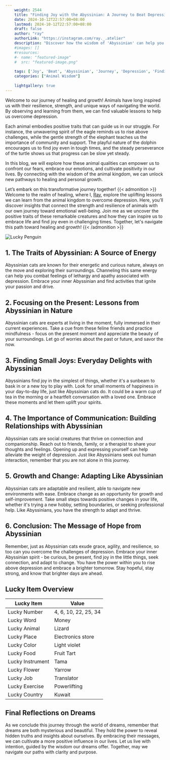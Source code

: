 ```yaml
---
    weight: 2544
    title: "Finding Joy with the Abyssinian: A Journey to Beat Depression"  # Assuming 'title' column exists
    date: 2024-10-12T22:57:00+08:00
    lastmod: 2024-10-12T22:57:00+08:00
    draft: false
    author: "ray"
    authorLink: "https://instagram.com/ray._.atelier"
    description: "Discover how the wisdom of 'Abyssinian' can help you overcome depression and find joy in your life journey."
    #images: []
    #resources:
    #- name: "featured-image"
    #  src: "featured-image.png"
    
    tags: ['Joy', 'Beat', 'Abyssinian', 'Journey', 'Depression', 'Finding']
    categories: ["Animal Wisdom"]
    
    lightgallery: true
---
```

    
Welcome to our journey of healing and growth! Animals have long inspired us with their resilience, strength, and unique ways of navigating the world. By observing and learning from them, we can find valuable lessons to help us overcome depression.

Each animal embodies positive traits that can guide us in our struggle. For instance, the unwavering spirit of the eagle reminds us to rise above challenges, while the gentle strength of the elephant teaches us the importance of community and support. The playful nature of the dolphin encourages us to find joy even in tough times, and the steady perseverance of the turtle shows us that progress can be slow yet steady.

In this blog, we will explore how these animal qualities can empower us to confront our fears, embrace our emotions, and cultivate positivity in our lives. By connecting with the wisdom of the animal kingdom, we can unlock new pathways to healing and personal growth.

Let’s embark on this transformative journey together!
{{< admonition >}}
Welcome to the realm of healing, where I, [Ray](https://instagram.com/ray._.atelier), explore the uplifting lessons we can learn from the animal kingdom to overcome depression. Here, you’ll discover insights that connect the strength and resilience of animals with our own journey toward emotional well-being. Join me as we uncover the positive traits of these remarkable creatures and how they can inspire us to embrace life and find joy even in challenging times. Together, let's navigate this path toward healing and growth!
{{< /admonition >}}

![Lucky Penguin](https://cdn.pixabay.com/photo/2024/09/07/02/34/penguins-9028827_1280.jpg "Lucky Penguin")

## 1. The Traits of Abyssinian: A Source of Energy
Abyssinian cats are known for their energetic and curious nature, always on the move and exploring their surroundings. Channeling this same energy can help you combat feelings of lethargy and apathy associated with depression. Embrace your inner Abyssinian and find activities that ignite your passion and drive.

## 2. Focusing on the Present: Lessons from Abyssinian in Nature
Abyssinian cats are experts at living in the moment, fully immersed in their current experiences. Take a cue from these feline friends and practice mindfulness - focus on the present moment and appreciate the beauty of your surroundings. Let go of worries about the past or future, and savor the now.

## 3. Finding Small Joys: Everyday Delights with Abyssinian
Abyssinians find joy in the simplest of things, whether it's a sunbeam to bask in or a new toy to play with. Look for small moments of happiness in your day-to-day life, just like Abyssinian cats do. It could be a warm cup of tea in the morning or a heartfelt conversation with a loved one. Embrace these moments and let them uplift your spirits.

## 4. The Importance of Communication: Building Relationships with Abyssinian
Abyssinian cats are social creatures that thrive on connection and companionship. Reach out to friends, family, or a therapist to share your thoughts and feelings. Opening up and expressing yourself can help alleviate the weight of depression. Just like Abyssinians seek out human interaction, remember that you are not alone in this journey.

## 5. Growth and Change: Adapting Like Abyssinian
Abyssinian cats are adaptable and resilient, able to navigate new environments with ease. Embrace change as an opportunity for growth and self-improvement. Take small steps towards positive changes in your life, whether it's trying a new hobby, setting boundaries, or seeking professional help. Like Abyssinians, you have the strength to adapt and thrive.

## 6. Conclusion: The Message of Hope from Abyssinian
Remember, just as Abyssinian cats exude grace, agility, and resilience, so too can you overcome the challenges of depression. Embrace your inner Abyssinian spirit - be curious, be present, find joy in the little things, seek connection, and adapt to change. You have the power within you to rise above depression and embrace a brighter tomorrow. Stay hopeful, stay strong, and know that brighter days are ahead.


## Lucky Item Overview
| Lucky Item          | Value              |
|---------------|--------------------|
| Lucky Number        | 4, 6, 10, 22, 25, 34  |
| Lucky Word          | Money |
| Lucky Animal        | Lizard |
| Lucky Place         | Electronics store     |
| Lucky Color         | Light violet     |
| Lucky Food          | Fruit Tart      |
| Lucky Instrument    | Tama |
| Lucky Flower        | Yarrow    |
| Lucky Job           | Translator       |
| Lucky Exercise      | Powerlifting  |
| Lucky Country       | Kuwait    |


##  Final Reflections on Dreams

As we conclude this journey through the world of dreams, remember that dreams are both mysterious and beautiful. They hold the power to reveal hidden truths and insights about ourselves. By embracing their messages, we can cultivate a more positive influence in our lives. Let us live with intention, guided by the wisdom our dreams offer. Together, may we navigate our paths with clarity and purpose.
